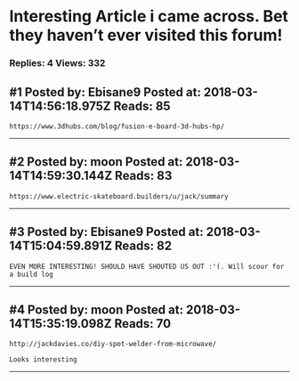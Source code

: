 # Interesting Article i came across. Bet they haven&rsquo;t ever visited this forum!

### Replies: 4 Views: 332

## \#1 Posted by: Ebisane9 Posted at: 2018-03-14T14:56:18.975Z Reads: 85

```
https://www.3dhubs.com/blog/fusion-e-board-3d-hubs-hp/
```

---
## \#2 Posted by: moon Posted at: 2018-03-14T14:59:30.144Z Reads: 83

```
https://www.electric-skateboard.builders/u/jack/summary
```

---
## \#3 Posted by: Ebisane9 Posted at: 2018-03-14T15:04:59.891Z Reads: 82

```
EVEN MORE INTERESTING! SHOULD HAVE SHOUTED US OUT :'(. Will scour for a build log
```

---
## \#4 Posted by: moon Posted at: 2018-03-14T15:35:19.098Z Reads: 70

```
http://jackdavies.co/diy-spot-welder-from-microwave/

Looks interesting
```

---
